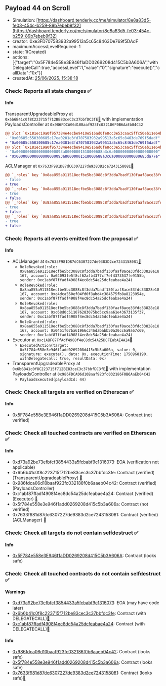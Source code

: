 ## Payload 44 on Scroll

- Simulation: [https://dashboard.tenderly.co/me/simulator/8e8a83d5-fe03-454c-b259-89b7ebeb9f32](https://dashboard.tenderly.co/me/simulator/8e8a83d5-fe03-454c-b259-89b7ebeb9f32)
- creator: 0xe3FD707583932a99513a5c65c8463De769f5DAdF
- maximumAccessLevelRequired: 1
- state: 1(Created)
- actions: [{"target":"0x5F784e558e3E946f1aDD0269208d415C5b3A606A","withDelegateCall":true,"accessLevel":1,"value":"0","signature":"execute()","callData":"0x"}]
- createdAt: [25/06/2025, 15:38:18](https://scrollscan.com/tx/0xbdb0c8af00660d86492738703ca68fbb461b00bf19dfd9b7ef0909410ec9265f)

### Check: Reports all state changes :white_check_mark:

#### Info


TransparentUpgradeableProxy at `0x6b6B41c0f8C223715f712BE83ceC3c37bbfDC3fE`[:ghost:](https://github.com/bgd-labs/aave-address-book "GovernanceV3Scroll.PAYLOADS_CONTROLLER") with implementation PayloadsController at `0x986FDCA06d10Baaf923fc032186F0B6AaEb04C42`
```diff
@@ Slot `0x181ec19a0f957384e4ecbe9410e516ad0fe8cc3e53caac5ffc50eb11e64bf488` @@
- "0x00685c550300685c17ea0201e3fd707583932a99513a5c65c8463de769f5dadf"
+ "0x00685c550300685c17ea0301e3fd707583932a99513a5c65c8463de769f5dadf"
@@ Slot `0x181ec19a0f957384e4ecbe9410e516ad0fe8cc3e53caac5ffc50eb11e64bf489` @@
- "0x000000000000000000093a80000001518000688a3c6a00000000000000000000"
+ "0x000000000000000000093a80000001518000688a3c6a000000000000685da77e"
```

ACLManager at `0x7633F981D87dC6307227de9383D2ce7243158081`[:ghost:](https://github.com/bgd-labs/aave-address-book "AaveV3Scroll.ACL_MANAGER")
```diff
@@ `_roles` key `0x8aa855a911518ecfbe5bc3088c8f3dda7badf130faaf8ace33fdc33828e18167.members.0x0451f67ba61966c346dababb50a30cc6a9a67c69` @@
- false
+ true
@@ `_roles` key `0x8aa855a911518ecfbe5bc3088c8f3dda7badf130faaf8ace33fdc33828e18167.members.0x64093fe5f8cf62afb4377cf7ef4373537fe9155b` @@
- true
+ false
@@ `_roles` key `0x8aa855a911518ecfbe5bc3088c8f3dda7badf130faaf8ace33fdc33828e18167.members.0xc4dca550ef04fd0f8abd4c384575fb8a8123054e` @@
- true
+ false
@@ `_roles` key `0x8aa855a911518ecfbe5bc3088c8f3dda7badf130faaf8ace33fdc33828e18167.members.0xc68d0c511076283075bd5cc9aa61e43673135f37` @@
- true
+ false
```


### Check: Reports all events emitted from the proposal :white_check_mark:

#### Info

- ACLManager at `0x7633F981D87dC6307227de9383D2ce7243158081`[:ghost:](https://github.com/bgd-labs/aave-address-book "AaveV3Scroll.ACL_MANAGER")
  - `RoleRevoked(role: 0x8aa855a911518ecfbe5bc3088c8f3dda7badf130faaf8ace33fdc33828e18167, account: 0x64093fe5f8cf62afb4377cf7ef4373537fe9155b, sender: 0xc1abf87ffadf4908f4ec8dc54a25dcfeabae4a24)`
  - `RoleRevoked(role: 0x8aa855a911518ecfbe5bc3088c8f3dda7badf130faaf8ace33fdc33828e18167, account: 0xc4dca550ef04fd0f8abd4c384575fb8a8123054e, sender: 0xc1abf87ffadf4908f4ec8dc54a25dcfeabae4a24)`
  - `RoleRevoked(role: 0x8aa855a911518ecfbe5bc3088c8f3dda7badf130faaf8ace33fdc33828e18167, account: 0xc68d0c511076283075bd5cc9aa61e43673135f37, sender: 0xc1abf87ffadf4908f4ec8dc54a25dcfeabae4a24)`
  - `RoleGranted(role: 0x8aa855a911518ecfbe5bc3088c8f3dda7badf130faaf8ace33fdc33828e18167, account: 0x0451f67ba61966c346dababb50a30cc6a9a67c69, sender: 0xc1abf87ffadf4908f4ec8dc54a25dcfeabae4a24)`
- Executor at `0xc1ABF87FfAdf4908f4eC8dc54A25DCFEabAE4A24`[:ghost:](https://github.com/bgd-labs/aave-address-book "AaveV3Scroll.ACL_ADMIN, GovernanceV3Scroll.EXECUTOR_LVL_1")
  - `ExecutedAction(target: 0x5f784e558e3e946f1add0269208d415c5b3a606a, value: 0, signature: execute(), data: 0x, executionTime: 1750968190, withDelegatecall: true, resultData: 0x)`
- TransparentUpgradeableProxy at `0x6b6B41c0f8C223715f712BE83ceC3c37bbfDC3fE`[:ghost:](https://github.com/bgd-labs/aave-address-book "GovernanceV3Scroll.PAYLOADS_CONTROLLER") with implementation PayloadsController at `0x986FDCA06d10Baaf923fc032186F0B6AaEb04C42`
  - `PayloadExecuted(payloadId: 44)`

### Check: Check all targets are verified on Etherscan :white_check_mark:

#### Info

- 0x5F784e558e3E946f1aDD0269208d415C5b3A606A: Contract (not verified) 

### Check: Check all touched contracts are verified on Etherscan :white_check_mark:

#### Info

- 0xd73a92be73efbfcf3854433a5fcbabf9c1316073: EOA (verification not applicable)
- 0x6b6b41c0f8c223715f712be83cec3c37bbfdc3fe: Contract (verified) (TransparentUpgradeableProxy) [:ghost:](https://github.com/bgd-labs/aave-address-book "GovernanceV3Scroll.PAYLOADS_CONTROLLER")
- 0x986fdca06d10baaf923fc032186f0b6aaeb04c42: Contract (verified) (PayloadsController) 
- 0xc1abf87ffadf4908f4ec8dc54a25dcfeabae4a24: Contract (verified) (Executor) [:ghost:](https://github.com/bgd-labs/aave-address-book "AaveV3Scroll.ACL_ADMIN, GovernanceV3Scroll.EXECUTOR_LVL_1")
- 0x5f784e558e3e946f1add0269208d415c5b3a606a: Contract (not verified) 
- 0x7633f981d87dc6307227de9383d2ce7243158081: Contract (verified) (ACLManager) [:ghost:](https://github.com/bgd-labs/aave-address-book "AaveV3Scroll.ACL_MANAGER")

### Check: Check all targets do not contain selfdestruct :white_check_mark:

#### Info

- [0x5F784e558e3E946f1aDD0269208d415C5b3A606A](https://scrollscan.com/address/0x5F784e558e3E946f1aDD0269208d415C5b3A606A): Contract (looks safe)

### Check: Check all touched contracts do not contain selfdestruct :white_check_mark:

#### Warnings

- [0xd73a92be73efbfcf3854433a5fcbabf9c1316073](https://scrollscan.com/address/0xd73a92be73efbfcf3854433a5fcbabf9c1316073): EOA (may have code later)
- [0x6b6b41c0f8c223715f712be83cec3c37bbfdc3fe](https://scrollscan.com/address/0x6b6b41c0f8c223715f712be83cec3c37bbfdc3fe): Contract (with DELEGATECALL)[:ghost:](https://github.com/bgd-labs/aave-address-book "GovernanceV3Scroll.PAYLOADS_CONTROLLER")
- [0xc1abf87ffadf4908f4ec8dc54a25dcfeabae4a24](https://scrollscan.com/address/0xc1abf87ffadf4908f4ec8dc54a25dcfeabae4a24): Contract (with DELEGATECALL)[:ghost:](https://github.com/bgd-labs/aave-address-book "AaveV3Scroll.ACL_ADMIN, GovernanceV3Scroll.EXECUTOR_LVL_1")

#### Info

- [0x986fdca06d10baaf923fc032186f0b6aaeb04c42](https://scrollscan.com/address/0x986fdca06d10baaf923fc032186f0b6aaeb04c42): Contract (looks safe)
- [0x5f784e558e3e946f1add0269208d415c5b3a606a](https://scrollscan.com/address/0x5f784e558e3e946f1add0269208d415c5b3a606a): Contract (looks safe)
- [0x7633f981d87dc6307227de9383d2ce7243158081](https://scrollscan.com/address/0x7633f981d87dc6307227de9383d2ce7243158081): Contract (looks safe)[:ghost:](https://github.com/bgd-labs/aave-address-book "AaveV3Scroll.ACL_MANAGER")

